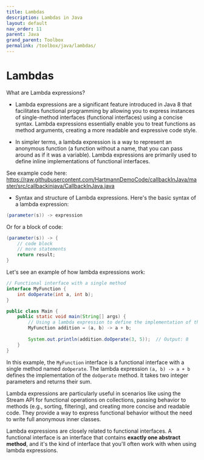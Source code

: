 ```yaml
---
title: Lambdas
description: Lambdas in Java
layout: default
nav_order: 11
parent: Java
grand_parent: Toolbox
permalink: /toolbox/java/lambdas/
---
```


# Lambdas

What are Lambda expressions?

- Lambda expressions are a significant feature introduced in Java 8 that facilitates functional programming by allowing you to express instances of single-method interfaces (functional interfaces) using a concise syntax. Lambda expressions essentially enable you to treat functions as method arguments, creating a more readable and expressive code style.

- In simpler terms, a lambda expression is a way to represent an anonymous function (a function without a name, that you can pass around as if it was a variable). Lambda expressions are primarily used to define inline implementations of functional interfaces.

See example code here: <https://raw.githubusercontent.com/HartmannDemoCode/callbackInJava/master/src/callbackinjava/CallbackInJava.java>

- Syntax and structure of Lambda expressions.
Here's the basic syntax of a lambda expression:

```java
(parameter(s)) -> expression
```

Or for a block of code:

```java
(parameter(s)) -> {
    // code block
    // more statements
    return result;
}
```

Let's see an example of how lambda expressions work:

```java
// Functional interface with a single method
interface MyFunction {
    int doOperate(int a, int b);
}

public class Main {
    public static void main(String[] args) {
        // Using a lambda expression to define the implementation of the functional interface
        MyFunction addition = (a, b) -> a + b;
        
        System.out.println(addition.doOperate(3, 5));  // Output: 8
    }
}
```

In this example, the `MyFunction` interface is a functional interface with a single method named `doOperate`. The lambda expression `(a, b) -> a + b` defines the implementation of the `doOperate` method. It takes two integer parameters and returns their sum.

Lambda expressions are particularly useful in scenarios like using the Stream API for functional operations on collections, passing behavior to methods (e.g., sorting, filtering), and creating more concise and readable code. They provide a way to express functional behavior without the need to write full anonymous inner classes.

Lambda expressions are closely related to functional interfaces. A functional interface is an interface that contains **exactly one abstract method**, and it's the kind of interface that you'll often work with when using lambda expressions.
